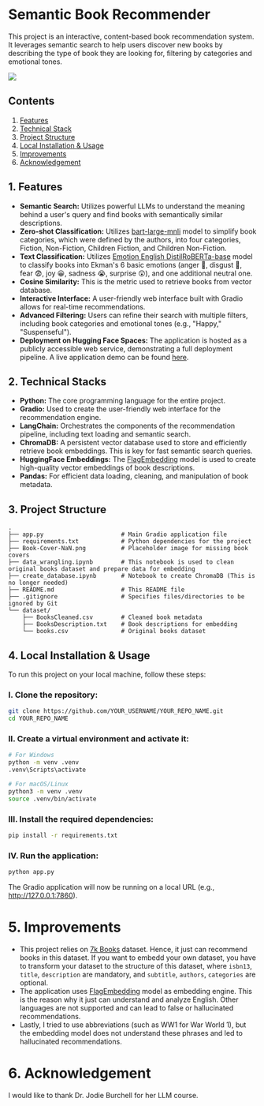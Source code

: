# Semantic Book Recommender
This project is an interactive, content-based book recommendation system. It leverages semantic search to help users
discover new books by describing the type of book they are looking for, filtering by categories and emotional tones.

<img src="./Demo.gif">

## Contents
1. [Features](#features)
2. [Technical Stack](#technical-stack)
3. [Project Structure](#project-structure)
4. [Local Installation & Usage](#local-installation-usage)
5. [Improvements](#improvements)
6. [Acknowledgement](#acknowledgement)

## 1. Features
- **Semantic Search:** Utilizes powerful LLMs to understand the meaning behind a user's query and find books with 
semantically similar descriptions.
- **Zero-shot Classification:** Utilizes [bart-large-mnli](https://huggingface.co/facebook/bart-large-mnli) model to
simplify book categories, which were defined by the authors, into four categories, Fiction, Non-Fiction, Children Fiction,
and Children Non-Fiction.
- **Text Classification:** Utilizes [Emotion English DistilRoBERTa-base](https://huggingface.co/j-hartmann/emotion-english-distilroberta-base)
model to classify books into Ekman's 6 basic emotions (anger 🤬, disgust 🤢, fear 😨, joy 😀, sadness 😭, surprise 😲), 
and one additional neutral one.
- **Cosine Similarity:** This is the metric used to retrieve books from vector database.
- **Interactive Interface:** A user-friendly web interface built with Gradio allows for real-time recommendations.
- **Advanced Filtering:** Users can refine their search with multiple filters, including book categories and emotional 
tones (e.g., "Happy," "Suspenseful").
- **Deployment on Hugging Face Spaces:** The application is hosted as a publicly accessible web service, demonstrating a 
full deployment pipeline. A live application demo can be found [here](https://nguyentoanle41-book-recommender.hf.space/).

## 2. Technical Stacks
- **Python:** The core programming language for the entire project.
- **Gradio:** Used to create the user-friendly web interface for the recommendation engine.
- **LangChain:** Orchestrates the components of the recommendation pipeline, including text loading and semantic search.
- **ChromaDB:** A persistent vector database used to store and efficiently retrieve book embeddings. This is key for fast 
semantic search queries.
- **HuggingFace Embeddings:** The [FlagEmbedding](https://huggingface.co/BAAI/bge-base-en-v1.5) model is used to create 
high-quality vector embeddings of book descriptions.
- **Pandas:** For efficient data loading, cleaning, and manipulation of book metadata.

## 3. Project Structure
```
.
├── app.py                      # Main Gradio application file
├── requirements.txt            # Python dependencies for the project
├── Book-Cover-NaN.png          # Placeholder image for missing book covers
├── data_wrangling.ipynb        # This notebook is used to clean original books dataset and prepare data for embedding 
├── create_database.ipynb       # Notebook to create ChromaDB (This is no longer needed)
├── README.md                   # This README file
├── .gitignore                  # Specifies files/directories to be ignored by Git
└── dataset/
    ├── BooksCleaned.csv        # Cleaned book metadata
    ├── BooksDescription.txt    # Book descriptions for embedding
    └── books.csv               # Original books dataset
```

## 4. Local Installation & Usage
To run this project on your local machine, follow these steps:
### I. Clone the repository:
```Bash
git clone https://github.com/YOUR_USERNAME/YOUR_REPO_NAME.git
cd YOUR_REPO_NAME
```
### II. Create a virtual environment and activate it:
```Bash
# For Windows
python -m venv .venv
.venv\Scripts\activate

# For macOS/Linux
python3 -m venv .venv
source .venv/bin/activate
```
### III. Install the required dependencies:
```Bash
pip install -r requirements.txt
```
### IV. Run the application:
```Bash
python app.py
```
The Gradio application will now be running on a local URL (e.g., http://127.0.0.1:7860).

# 5. Improvements
- This project relies on [7k Books](https://www.kaggle.com/datasets/dylanjcastillo/7k-books-with-metadata) dataset. 
Hence, it just can recommend books in this dataset. If you want to embedd your own dataset, you have to transform your
dataset to the structure of this dataset, where `isbn13`, `title`, `description` are mandatory, and `subtitle`, 
`authors`, `categories` are optional.
- The application uses [FlagEmbedding](https://huggingface.co/BAAI/bge-base-en-v1.5) model as embedding engine. This is 
the reason why it just can understand and analyze English. Other languages are not supported and can lead to false or
hallucinated recommendations.
- Lastly, I tried to use abbreviations (such as WW1 for War World 1), but the embedding model does not understand these
phrases and led to hallucinated recommendations.

# 6. Acknowledgement
I would like to thank Dr. Jodie Burchell for her LLM course.